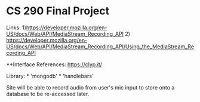 # CS 290 Final Project

Links: 1)https://developer.mozilla.org/en-US/docs/Web/API/MediaStream_Recording_API
	2) https://developer.mozilla.org/en-US/docs/Web/API/MediaStream_Recording_API/Using_the_MediaStream_Recording_API
	
	
	
**Interface References: https://clyp.it/

Library: * 'mongodb'
	 * 'handlebars'

Site will be able to record audio from user's mic input to store onto a database to be re-accessed later.  

